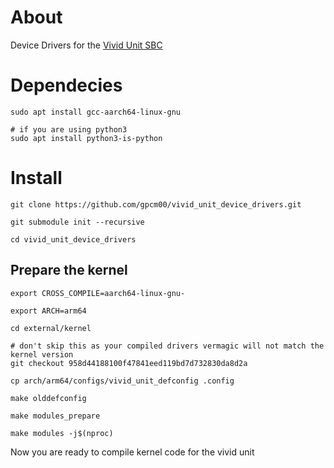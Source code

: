 # About
Device Drivers for the [Vivid Unit SBC](https://www.vividunit.com/Main_Page)

# Dependecies

    sudo apt install gcc-aarch64-linux-gnu

    # if you are using python3
    sudo apt install python3-is-python 

# Install

    git clone https://github.com/gpcm00/vivid_unit_device_drivers.git

    git submodule init --recursive

    cd vivid_unit_device_drivers

## Prepare the kernel

    export CROSS_COMPILE=aarch64-linux-gnu-

    export ARCH=arm64

    cd external/kernel

    # don't skip this as your compiled drivers vermagic will not match the kernel version
    git checkout 958d44188100f47841eed119bd7d732830da8d2a

    cp arch/arm64/configs/vivid_unit_defconfig .config

    make olddefconfig

    make modules_prepare

    make modules -j$(nproc)

Now you are ready to compile kernel code for the vivid unit